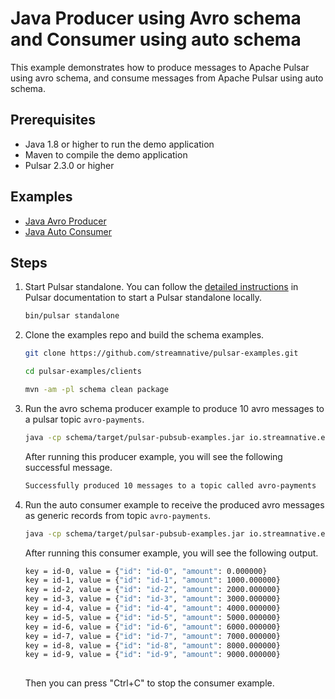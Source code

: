 # Java Producer using Avro schema and Consumer using auto schema

This example demonstrates how to produce messages to Apache Pulsar using avro schema, and
consume messages from Apache Pulsar using auto schema.

## Prerequisites

- Java 1.8 or higher to run the demo application
- Maven to compile the demo application
- Pulsar 2.3.0 or higher

## Examples

- [Java Avro Producer](../src/main/java/io/streamnative/examples/schema/avro/AvroSchemaProducerExample.java)
- [Java Auto Consumer](../src/main/java/io/streamnative/examples/schema/generic/AutoConsumeSchemaConsumerExample.java)

## Steps

1. Start Pulsar standalone. You can follow the [detailed instructions](http://pulsar.apache.org/docs/en/next/standalone/)
in Pulsar documentation to start a Pulsar standalone locally.
   ```bash
   bin/pulsar standalone
   ```

2. Clone the examples repo and build the schema examples.
   ```bash
   git clone https://github.com/streamnative/pulsar-examples.git
   ```
   ```bash
   cd pulsar-examples/clients
   ```
   ```bash
   mvn -am -pl schema clean package
   ```

3. Run the avro schema producer example to produce 10 avro messages to a pulsar topic `avro-payments`.
   ```bash
   java -cp schema/target/pulsar-pubsub-examples.jar io.streamnative.examples.schema.avro.AvroSchemaProducerExample
   ```
   After running this producer example, you will see the following successful message.
   ```bash
   Successfully produced 10 messages to a topic called avro-payments
   ```

4. Run the auto consumer example to receive the produced avro messages as generic records from topic `avro-payments`.
   ```bash
   java -cp schema/target/pulsar-pubsub-examples.jar io.streamnative.examples.schema.generic.AutoConsumeSchemaConsumerExample
   ```
   After running this consumer example, you will see the following output.
   ```bash
   key = id-0, value = {"id": "id-0", "amount": 0.000000}
   key = id-1, value = {"id": "id-1", "amount": 1000.000000}
   key = id-2, value = {"id": "id-2", "amount": 2000.000000}
   key = id-3, value = {"id": "id-3", "amount": 3000.000000}
   key = id-4, value = {"id": "id-4", "amount": 4000.000000}
   key = id-5, value = {"id": "id-5", "amount": 5000.000000}
   key = id-6, value = {"id": "id-6", "amount": 6000.000000}
   key = id-7, value = {"id": "id-7", "amount": 7000.000000}
   key = id-8, value = {"id": "id-8", "amount": 8000.000000}
   key = id-9, value = {"id": "id-9", "amount": 9000.000000}
    
   ```
   Then you can press "Ctrl+C" to stop the consumer example.
